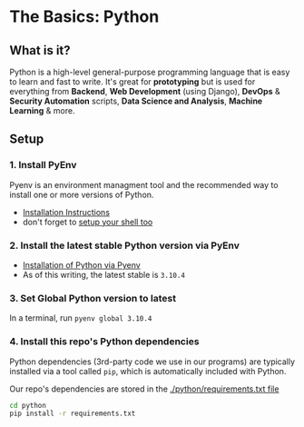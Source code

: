 # The Basics: Python

## What is it?
Python is a high-level general-purpose programming language that is easy to learn and fast to write. It's great for **prototyping** but is used for everything from **Backend**, **Web Development** (using Django), **DevOps** & **Security Automation** scripts, **Data Science and Analysis**, **Machine Learning** & more.

## Setup

### 1. Install PyEnv
Pyenv is an environment managment tool and the recommended way to install one or more versions of Python.
- [Installation Instructions](https://github.com/pyenv/pyenv#installation)
- don't forget to [setup your shell too](https://github.com/pyenv/pyenv#set-up-your-shell-environment-for-pyenv)

### 2. Install the latest stable Python version via PyEnv
- [Installation of Python via Pyenv](https://github.com/pyenv/pyenv#install-additional-python-versions)
- As of this writing, the latest stable is `3.10.4`

### 3. Set Global Python version to latest
In a terminal, run `pyenv global 3.10.4`

### 4. Install this repo's Python dependencies
Python dependencies (3rd-party code we use in our programs) are typically installed via a tool called `pip`, which is automatically included with Python.

Our repo's dependencies are stored in the [./python/requirements.txt file](./requirements.txt)

```sh
cd python
pip install -r requirements.txt
```

